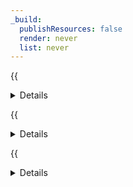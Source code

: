 ```yaml
---
_build:
  publishResources: false
  render: never
  list: never
---
```


{{<details header="Cloudflare Tunnel (HTTP / WebSockets)">}}

{{<render file="_cloudflare-tunnels-origin-description.md">}}

</div>
</details>

{{<details header="HTTP Header Validation">}}

Only allow traffic with specific (and secret) HTTP headers.

- **Security**: Moderately secure.
- **Availability**: All customers.
- **Challenges**:
  - Requires more configuration efforts on application- and server-side to accept those headers.
  - Basic authentication is vulnerable to replay attacks. Because basic authentication does not encrypt user credentials, it is important that traffic always be sent over an encrypted SSL session.
  - There might be valid use cases for a mismatch in SNI / Host headers such as through [Page Rules](/support/page-rules/using-page-rules-to-rewrite-host-headers/), [Load Balancing](/load-balancing/additional-options/override-http-host-headers/), or [Workers](/workers/runtime-apis/request/), which all offer HTTP Host Header overrides.
- **Process**:
    1. Use [Transform rules](/rules/transform/request-header-modification/) or [Workers](/workers/examples/alter-headers/) to add an HTTP Auth Header.
    2. Configure your origin server to restrict access based on the [HTTP Auth Header](/workers/examples/auth-with-headers/) (or perform [HTTP Basic Authentication](/workers/examples/basic-auth/)).
    3. Configure your origin server to restrict access based on the [HTTP Host Header](https://developer.mozilla.org/en-US/docs/Web/HTTP/Headers/Host). Specifically, only allow requests which contain expected HTTP Host Header values, and reject all other requests.

</div>
</details>

{{<details header="JSON Web Tokens (JWT) Validation">}}

Only allow traffic with the appropriate JWT.

- **Security**: Very secure.
- **Availability**: Some customers.
- **Challenges**:
  - Requires either installing incremental software or modifying application code.
  - Lots of manual work.
- **Resources**:
  - [Validate JWTs for an Access application](/cloudflare-one/identity/authorization-cookie/validating-json/)
  - [Validate JWTs for an API](/api-shield/security/jwt-validation/)

</div>
</details>
